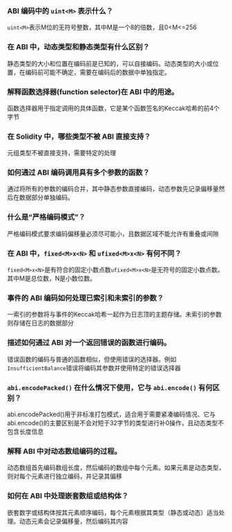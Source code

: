 ### ABI 编码中的 `uint<M>` 表示什么？

`uint<M>`表示M位的无符号整数，其中M是一个8的倍数，且0<M<=256

### 在 ABI 中，动态类型和静态类型有什么区别？

静态类型的大小和位置在编码前是已知的，可以自接编码。动态类型的大小或位置，在编码前可能不确定，需要在编码后的数据中单独指定。

### 解释函数选择器(function selector)在 ABI 中的用途。

函数选择器用于指定调用的具体函数，它是某个函数签名的Keccak哈希的前4个字节

### 在 Solidity 中，哪些类型不被 ABI 直接支持？

元组类型不被直接支持，需要特定的处理

### 如何通过 ABI 编码调用具有多个参数的函数？

通过将所有的参数的编码合并，其中静态参数直接编码，动态参数先记录偏移量然后在数据部分单独编码。

### 什么是“严格编码模式”？

严格编码模式要求编码偏移量必须尽可能小，且数据区域不能允许有重叠或间隙

### 在 ABI 中，`fixed<M>x<N>` 和 `ufixed<M>x<N>` 有何不同？

`fixed<M>x<N>`是有符合的固定小数点数`ufixed<M>x<N>`是无符号的固定小数点数。其中M是总位数，N是小数位数。

### 事件的 ABI 编码如何处理已索引和未索引的参数？

一索引的参数将与事件的Keccak哈希一起作为日志顶的主题存储。未索引的参数则存储在日志的数据部分

### 描述如何通过 ABI 对一个返回错误的函数进行编码。

错误函数的编码与普通的函数相似，但使用错误的选择器。例如`InsufficientBalance`错误将编码其参数并使用特定的错误选择器

### `abi.encodePacked()` 在什么情况下使用，它与 `abi.encode()` 有何区别？

abi.encodePacked()用于非标准打包模式，适合用于需要紧凑编码情况、它与abi.encode()的主要区别是不会对短于32字节的类型进行补0操作，且动态类型不包含长度信息

### 解释 ABI 中对动态数组编码的过程。

动态数组首先编码数组长度，然后编码的数组中每个元素。如果元素是动态类型，则对每个元素进行独立编码，并记录其偏移

### 如何在 ABI 中处理嵌套数组或结构体？

嵌套数字或结构体按其元素顺序编码，每个元素根据其类型（静态或动态）适当处理。动态元素会记录偏移量，然后编码其内容
